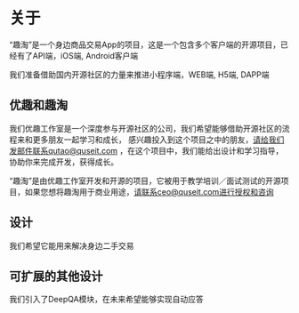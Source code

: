 # 关于

“趣淘”是一个身边商品交易App的项目，这是一个包含多个客户端的开源项目，已经有了API端，iOS端, Android客户端

我们准备借助国内开源社区的力量来推进小程序端，WEB端, H5端, DAPP端



## 优趣和趣淘

我们优趣工作室是一个深度参与开源社区的公司，我们希望能够借助开源社区的流程来和更多朋友一起学习和成长，
感兴趣投入到这个项目之中的朋友，请给我们发邮件联系qutao@quseit.com ，在这个项目中，我们能给出设计和学习指导，协助你来完成开发，获得成长。

“趣淘”是由优趣工作室开发和开源的项目，它被用于教学培训／面试测试的开源项目，如果您想将趣淘用于商业用途，请联系ceo@quseit.com进行授权和咨询


## 设计

我们希望它能用来解决身边二手交易

## 可扩展的其他设计

我们引入了DeepQA模块，在未来希望能够实现自动应答

